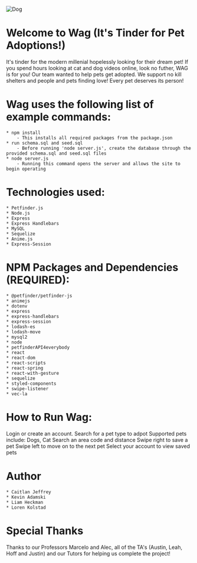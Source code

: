 <!-- Image -->
![Dog](/public/img/wagsplashimage.jpg)

# Welcome to Wag (It's Tinder for Pet Adoptions!)
It's tinder for the modern millenial hopelessly looking for their dream pet! If you spend hours looking at cat and dog videos online, look no futher, WAG is for you! Our team wanted to help pets get adopted. We support no kill shelters and people and pets finding love! Every pet deserves its person!

# Wag uses the following list of example commands:
    * npm install 
        - This installs all required packages from the package.json
    * run schema.sql and seed.sql
        - Before running 'node server.js', create the database through the provided schema.sql and seed.sql files
    * node server.js
        - Running this command opens the server and allows the site to begin operating

# Technologies used:
    * Petfinder.js 
    * Node.js
    * Express
    * Express Handlebars
    * MySQL
    * Sequelize
    * Anime.js
    * Express-Session

# NPM Packages and Dependencies (REQUIRED):
    * @petfinder/petfinder-js
    * animejs
    * dotenv
    * express
    * express-handlebars
    * express-session
    * lodash-es
    * lodash-move
    * mysql2
    * node
    * petfinderAPI4everybody
    * react
    * react-dom
    * react-scripts
    * react-spring
    * react-with-gesture
    * sequelize
    * styled-components
    * swipe-listener
    * vec-la

# How to Run Wag:
Login or create an account.
Search for a pet type to adpot
    Supported pets include: Dogs, Cat
Search an area code and distance 
Swipe right to save a pet 
Swipe left to move on to the next pet
Select your account to view saved pets

# Author
    * Caitlan Jeffrey
    * Kevin Adamski
    * Liam Heckman
    * Loren Kolstad

# Special Thanks
Thanks to our Professors Marcelo and Alec, all of the TA's (Austin, Leah, Hoff and Justin) and our Tutors for helping us complete the project!